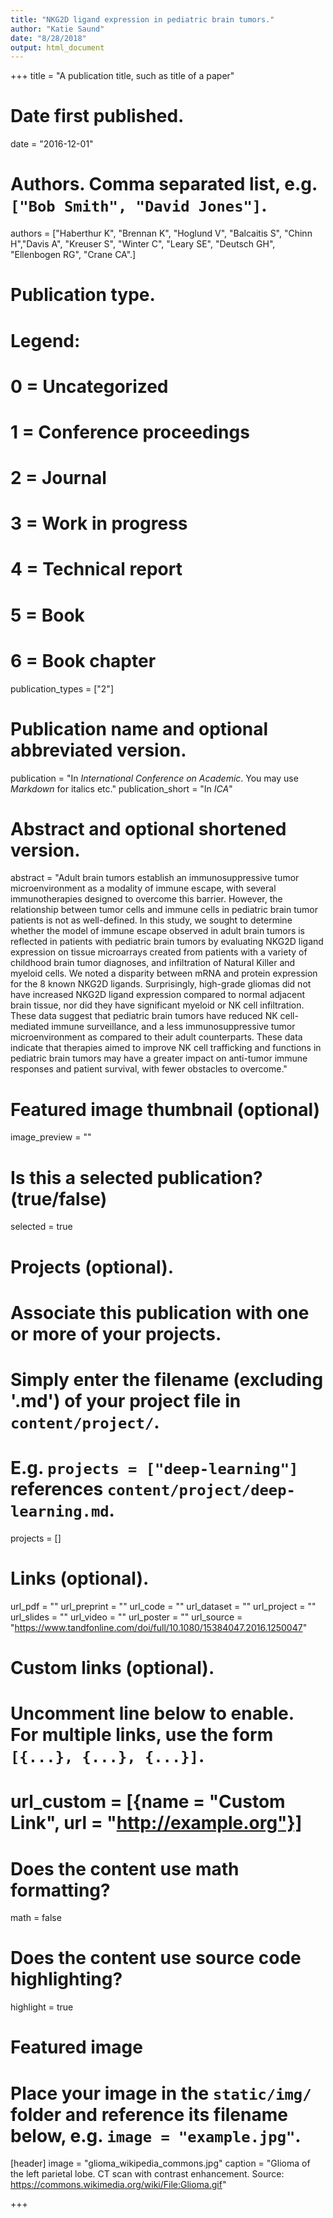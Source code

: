 ```yaml
---
title: "NKG2D ligand expression in pediatric brain tumors."
author: "Katie Saund"
date: "8/28/2018"
output: html_document
---
```


+++
title = "A publication title, such as title of a paper"

# Date first published.
date = "2016-12-01"

# Authors. Comma separated list, e.g. `["Bob Smith", "David Jones"]`.
authors = ["Haberthur K", "Brennan K", "Hoglund V", "Balcaitis S", "Chinn H","Davis A", "Kreuser S", "Winter C", "Leary SE", "Deutsch GH", "Ellenbogen RG", "Crane CA".]
# Publication type.
# Legend:
# 0 = Uncategorized
# 1 = Conference proceedings
# 2 = Journal
# 3 = Work in progress
# 4 = Technical report
# 5 = Book
# 6 = Book chapter
publication_types = ["2"]

# Publication name and optional abbreviated version.
publication = "In *International Conference on Academic*. You may use *Markdown* for italics etc."
publication_short = "In *ICA*"

# Abstract and optional shortened version.
abstract = "Adult brain tumors establish an immunosuppressive tumor microenvironment as a modality of immune escape, with several immunotherapies designed to overcome this barrier. However, the relationship between tumor cells and immune cells in pediatric brain tumor patients is not as well-defined. In this study, we sought to determine whether the model of immune escape observed in adult brain tumors is reflected in patients with pediatric brain tumors by evaluating NKG2D ligand expression on tissue microarrays created from patients with a variety of childhood brain tumor diagnoses, and infiltration of Natural Killer and myeloid cells. We noted a disparity between mRNA and protein expression for the 8 known NKG2D ligands. Surprisingly, high-grade gliomas did not have increased NKG2D ligand expression compared to normal adjacent brain tissue, nor did they have significant myeloid or NK cell infiltration. These data suggest that pediatric brain tumors have reduced NK cell-mediated immune surveillance, and a less immunosuppressive tumor microenvironment as compared to their adult counterparts. These data indicate that therapies aimed to improve NK cell trafficking and functions in pediatric brain tumors may have a greater impact on anti-tumor immune responses and patient survival, with fewer obstacles to overcome."

# Featured image thumbnail (optional)
image_preview = ""

# Is this a selected publication? (true/false)
selected = true

# Projects (optional).
#   Associate this publication with one or more of your projects.
#   Simply enter the filename (excluding '.md') of your project file in `content/project/`.
#   E.g. `projects = ["deep-learning"]` references `content/project/deep-learning.md`.
projects = []

# Links (optional).
url_pdf = ""
url_preprint = ""
url_code = ""
url_dataset = ""
url_project = ""
url_slides = ""
url_video = ""
url_poster = ""
url_source = "https://www.tandfonline.com/doi/full/10.1080/15384047.2016.1250047"

# Custom links (optional).
#   Uncomment line below to enable. For multiple links, use the form `[{...}, {...}, {...}]`.
# url_custom = [{name = "Custom Link", url = "http://example.org"}]

# Does the content use math formatting?
math = false

# Does the content use source code highlighting?
highlight = true

# Featured image
# Place your image in the `static/img/` folder and reference its filename below, e.g. `image = "example.jpg"`.
[header]
image = "glioma_wikipedia_commons.jpg"
caption = "Glioma of the left parietal lobe. CT scan with contrast enhancement. Source: https://commons.wikimedia.org/wiki/File:Glioma.gif"

+++
